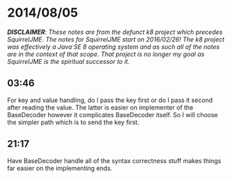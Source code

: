 # 2014/08/05

***DISCLAIMER***: _These notes are from the defunct k8 project which_
_precedes SquirrelJME. The notes for SquirrelJME start on 2016/02/26!_
_The k8 project was effectively a Java SE 8 operating system and as such_
_all of the notes are in the context of that scope. That project is no_
_longer my goal as SquirrelJME is the spiritual successor to it._

## 03:46

For key and value handling, do I pass the key first or do I pass it second
after reading the value. The latter is easier on implementer of the
BaseDecoder however it complicates BaseDecoder itself. So I will choose the
simpler path which is to send the key first.

## 21:17

Have BaseDecoder handle all of the syntax correctness stuff makes things far
easier on the implementing ends.

